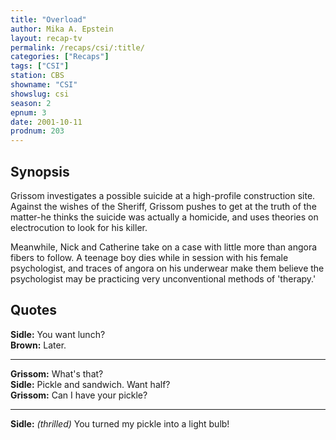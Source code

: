 ```yaml
---
title: "Overload"
author: Mika A. Epstein
layout: recap-tv
permalink: /recaps/csi/:title/
categories: ["Recaps"]
tags: ["CSI"]
station: CBS
showname: "CSI"
showslug: csi
season: 2
epnum: 3
date: 2001-10-11
prodnum: 203  
---
```


## Synopsis

Grissom investigates a possible suicide at a high-profile construction site. Against the wishes of the Sheriff, Grissom pushes to get at the truth of the matter-he thinks the suicide was actually a homicide, and uses theories on electrocution to look for his killer.

Meanwhile, Nick and Catherine take on a case with little more than angora fibers to follow. A teenage boy dies while in session with his female psychologist, and traces of angora on his underwear make them believe the psychologist may be practicing very unconventional methods of 'therapy.'

## Quotes

**Sidle:** You want lunch?  
**Brown:** Later.  

- - -

**Grissom:** What's that?  
**Sidle:** Pickle and sandwich. Want half?  
**Grissom:** Can I have your pickle?  

- - -

**Sidle:** _(thrilled)_ You turned my pickle into a light bulb!

